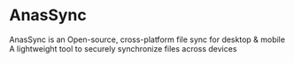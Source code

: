 # AnasSync
AnasSync is an Open-source, cross-platform file sync for desktop &amp; mobile  A lightweight tool to securely synchronize files across devices
